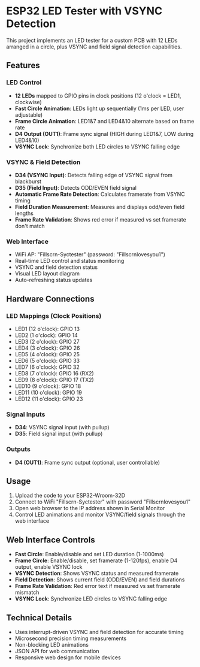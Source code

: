 # ESP32 LED Tester with VSYNC Detection

This project implements an LED tester for a custom PCB with 12 LEDs arranged in a circle, plus VSYNC and field signal detection capabilities.

## Features

### LED Control
- **12 LEDs** mapped to GPIO pins in clock positions (12 o'clock = LED1, clockwise)
- **Fast Circle Animation**: LEDs light up sequentially (1ms per LED, user adjustable)
- **Frame Circle Animation**: LED1&7 and LED4&10 alternate based on frame rate
- **D4 Output (OUT1)**: Frame sync signal (HIGH during LED1&7, LOW during LED4&10)
- **VSYNC Lock**: Synchronize both LED circles to VSYNC falling edge

### VSYNC & Field Detection
- **D34 (VSYNC Input)**: Detects falling edge of VSYNC signal from blackburst
- **D35 (Field Input)**: Detects ODD/EVEN field signal
- **Automatic Frame Rate Detection**: Calculates framerate from VSYNC timing
- **Field Duration Measurement**: Measures and displays odd/even field lengths
- **Frame Rate Validation**: Shows red error if measured vs set framerate don't match

### Web Interface
- WiFi AP: "Fillscrn-Syctester" (password: "Fillscrnlovesyou1")
- Real-time LED control and status monitoring
- VSYNC and field detection status
- Visual LED layout diagram
- Auto-refreshing status updates

## Hardware Connections

### LED Mappings (Clock Positions)
- LED1 (12 o'clock): GPIO 13
- LED2 (1 o'clock): GPIO 14
- LED3 (2 o'clock): GPIO 27
- LED4 (3 o'clock): GPIO 26
- LED5 (4 o'clock): GPIO 25
- LED6 (5 o'clock): GPIO 33
- LED7 (6 o'clock): GPIO 32
- LED8 (7 o'clock): GPIO 16 (RX2)
- LED9 (8 o'clock): GPIO 17 (TX2)
- LED10 (9 o'clock): GPIO 18
- LED11 (10 o'clock): GPIO 19
- LED12 (11 o'clock): GPIO 23

### Signal Inputs
- **D34**: VSYNC signal input (with pullup)
- **D35**: Field signal input (with pullup)

### Outputs
- **D4 (OUT1)**: Frame sync output (optional, user controllable)

## Usage

1. Upload the code to your ESP32-Wroom-32D
2. Connect to WiFi "Fillscrn-Syctester" with password "Fillscrnlovesyou1"
3. Open web browser to the IP address shown in Serial Monitor
4. Control LED animations and monitor VSYNC/field signals through the web interface

## Web Interface Controls

- **Fast Circle**: Enable/disable and set LED duration (1-1000ms)
- **Frame Circle**: Enable/disable, set framerate (1-120fps), enable D4 output, enable VSYNC lock
- **VSYNC Detection**: Shows VSYNC status and measured framerate
- **Field Detection**: Shows current field (ODD/EVEN) and field durations
- **Frame Rate Validation**: Red error text if measured vs set framerate mismatch
- **VSYNC Lock**: Synchronize LED circles to VSYNC falling edge

## Technical Details

- Uses interrupt-driven VSYNC and field detection for accurate timing
- Microsecond precision timing measurements
- Non-blocking LED animations
- JSON API for web communication
- Responsive web design for mobile devices
